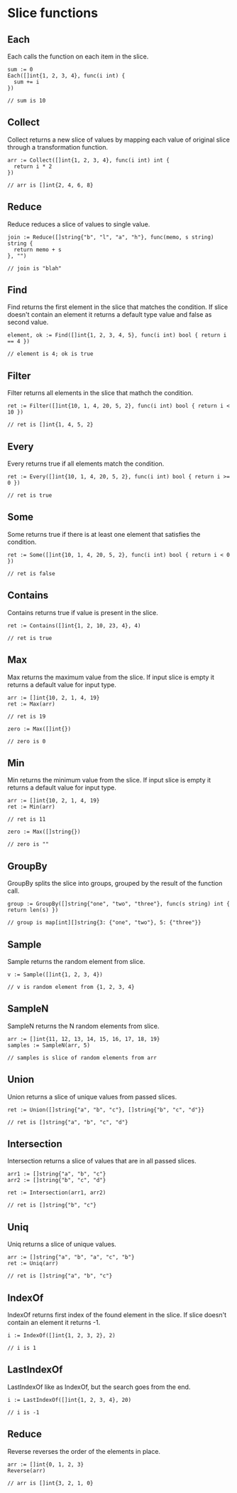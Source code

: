 # Slice functions

## Each
Each calls the function on each item in the slice.

```
sum := 0
Each([]int{1, 2, 3, 4}, func(i int) {
  sum += i
})

// sum is 10
```
## Collect
Collect returns a new slice of values by mapping each value of original slice through a transformation function.

```
arr := Collect([]int{1, 2, 3, 4}, func(i int) int {
  return i * 2
})

// arr is []int{2, 4, 6, 8}
```
## Reduce
Reduce reduces a slice of values to single value.

```
join := Reduce([]string{"b", "l", "a", "h"}, func(memo, s string) string {
  return memo + s
}, "")

// join is "blah"
```

## Find
Find returns the first element in the slice that matches the condition. If slice doesn't contain an element it returns a default type value and false as second value.

```
element, ok := Find([]int{1, 2, 3, 4, 5}, func(i int) bool { return i == 4 })

// element is 4; ok is true
```

## Filter
Filter returns all elements in the slice that mathch the condition.

```
ret := Filter([]int{10, 1, 4, 20, 5, 2}, func(i int) bool { return i < 10 })

// ret is []int{1, 4, 5, 2}
```

## Every
Every returns true if all elements match the condition.

```
ret := Every([]int{10, 1, 4, 20, 5, 2}, func(i int) bool { return i >= 0 })

// ret is true
```

## Some
Some returns true if there is at least one element that satisfies the condition.

```
ret := Some([]int{10, 1, 4, 20, 5, 2}, func(i int) bool { return i < 0 })

// ret is false
```

## Contains
Contains returns true if value is present in the slice.

```
ret := Contains([]int{1, 2, 10, 23, 4}, 4)

// ret is true
```

## Max
Max returns the maximum value from the slice.
If input slice is empty it returns a default value for input type.

```
arr := []int{10, 2, 1, 4, 19}
ret := Max(arr)

// ret is 19

zero := Max([]int{})

// zero is 0
```

## Min
Min returns the minimum value from the slice.
If input slice is empty it returns a default value for input type.

```
arr := []int{10, 2, 1, 4, 19}
ret := Min(arr)

// ret is 11

zero := Max([]string{})

// zero is ""
```

## GroupBy
GroupBy splits the slice into groups, grouped by the result of the function call.

```
group := GroupBy([]string{"one", "two", "three"}, func(s string) int { return len(s) })

// group is map[int][]string{3: {"one", "two"}, 5: {"three"}}
```

## Sample
Sample returns the random element from slice.

```
v := Sample([]int{1, 2, 3, 4})

// v is random element from {1, 2, 3, 4}
```

## SampleN
SampleN returns the N random elements from slice.

```
arr := []int{11, 12, 13, 14, 15, 16, 17, 18, 19}
samples := SampleN(arr, 5)

// samples is slice of random elements from arr 
```

## Union
Union returns a slice of unique values from passed slices.

```
ret := Union([]string{"a", "b", "c"}, []string{"b", "c", "d"}}

// ret is []string{"a", "b", "c", "d"}
```

## Intersection
Intersection returns a slice of values that are in all passed slices.

```
arr1 := []string{"a", "b", "c"}
arr2 := []string{"b", "c", "d"}

ret := Intersection(arr1, arr2)

// ret is []string{"b", "c"}
```

## Uniq
Uniq returns a slice of unique values.

```
arr := []string{"a", "b", "a", "c", "b"}
ret := Uniq(arr)

// ret is []string{"a", "b", "c"}
```

## IndexOf
IndexOf returns first index of the found element in the slice. If slice doesn't contain an element it returns -1.

```
i := IndexOf([]int{1, 2, 3, 2}, 2)

// i is 1
```

## LastIndexOf
LastIndexOf like as IndexOf, but the search goes from the end.

```
i := LastIndexOf([]int{1, 2, 3, 4}, 20)

// i is -1
```

## Reduce
Reverse reverses the order of the elements in place.

```
arr := []int{0, 1, 2, 3}
Reverse(arr)

// arr is []int{3, 2, 1, 0}
```
